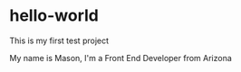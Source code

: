 # hello-world
This is my first test project

My name is Mason, I'm a Front End Developer from Arizona
